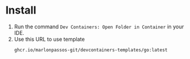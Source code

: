 # Install 

1. Run the command `Dev Containers: Open Folder in Container` in your IDE. 
2. Use this URL to use template
    ```
    ghcr.io/marlonpassos-git/devcontainers-templates/go:latest
    ```